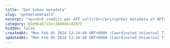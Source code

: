 ```yaml
---
title: "Get token metadata"
slug: "getmetadataold"
excerpt: "<p><b>5 credits per API call</b></p>\n<p>Get metadata of NFTs (ERC-721 and ERC-1155) or multitokens (ERC-1155 only) by IDs for a given token address! Our API lets you search for all tokens on:</p>\n<ul>\n<li>Celo - celo / celo-testnet</li>\n<li>Ethereum - ethereum / ethereum-sepolia</li>\n<li>BNB (Binance) Smart Chain - bsc / bsc-testnet</li>\n<li>Polygon - polygon / polygon-mumbai</li>\n<li>Horizen EON - eon-mainnet</li>\n<li>Chiliz - chiliz-mainnet</li>\n</ul>\n<p>To get started:</p>\n<ul>\n<li>Provide a chain name, token address and comma-separated list of IDs. Our API will return relevant metadata about each specified token, including its name, description, image, and more.</li>\n<li>Aside from the metadata information, the response also contains token types and metadata url minted in each token.</li>\n</ul>"
category: 65e9ba6715ec3b004bc82075
hidden: false
createdAt: "Mon Feb 05 2024 13:24:49 GMT+0000 (Coordinated Universal Time)"
updatedAt: "Mon Feb 05 2024 13:24:50 GMT+0000 (Coordinated Universal Time)"
---
```

